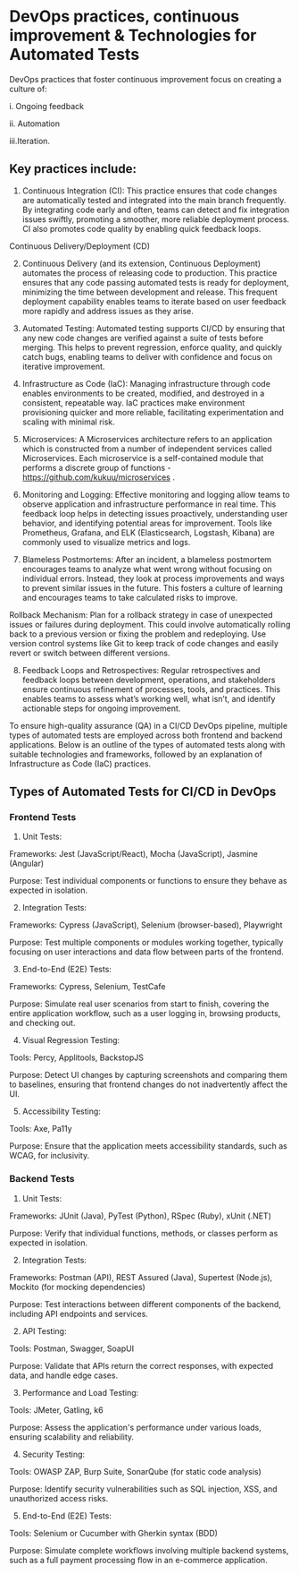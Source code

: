 

# DevOps practices, continuous improvement &  Technologies for Automated Tests 
DevOps practices that foster continuous improvement focus on creating a culture of:

i. Ongoing feedback

ii. Automation

iii.Iteration. 

## Key practices include:

1. Continuous Integration (CI): This practice ensures that code changes are automatically tested and integrated into the main branch frequently. By integrating code early and often, teams can detect and fix integration issues swiftly, promoting a smoother, more reliable deployment process. CI also promotes code quality by enabling quick feedback loops.

Continuous Delivery/Deployment (CD)

2. Continuous Delivery (and its extension, Continuous Deployment) automates the process of releasing code to production. This practice ensures that any code passing automated tests is ready for deployment, minimizing the time between development and release. This frequent deployment capability enables teams to iterate based on user feedback more rapidly and address issues as they arise.

3. Automated Testing: Automated testing supports CI/CD by ensuring that any new code changes are verified against a suite of tests before merging. This helps to prevent regression, enforce quality, and quickly catch bugs, enabling teams to deliver with confidence and focus on iterative improvement.


4. Infrastructure as Code (IaC): Managing infrastructure through code enables environments to be created, modified, and destroyed in a consistent, repeatable way. IaC practices make environment provisioning quicker and more reliable, facilitating experimentation and scaling with minimal risk.
   
5. Microservices: A Microservices architecture refers to an application which is constructed from a number of independent services called Microservices. Each microservice is a self-contained module that performs a discrete group of functions - https://github.com/kukuu/microservices .

6. Monitoring and Logging: Effective monitoring and logging allow teams to observe application and infrastructure performance in real time. This feedback loop helps in detecting issues proactively, understanding user behavior, and identifying potential areas for improvement. Tools like Prometheus, Grafana, and ELK (Elasticsearch, Logstash, Kibana) are commonly used to visualize metrics and logs.


7. Blameless Postmortems: After an incident, a blameless postmortem encourages teams to analyze what went wrong without focusing on individual errors. Instead, they look at process improvements and ways to prevent similar issues in the future. This fosters a culture of learning and encourages teams to take calculated risks to improve.

Rollback Mechanism: Plan for a rollback strategy in case of unexpected issues or failures during deployment. This could involve automatically rolling back to a previous version or fixing the problem and redeploying. Use version control systems like Git to keep track of code changes and easily revert or switch between different versions.

8. Feedback Loops and Retrospectives: Regular retrospectives and feedback loops between development, operations, and stakeholders ensure continuous refinement of processes, tools, and practices. This enables teams to assess what’s working well, what isn’t, and identify actionable steps for ongoing improvement.


To ensure high-quality assurance (QA) in a CI/CD DevOps pipeline, multiple types of automated tests are employed across both frontend and backend applications. Below is an outline of the types of automated tests along with suitable technologies and frameworks, followed by an explanation of Infrastructure as Code (IaC) practices.

## Types of Automated Tests for CI/CD in DevOps

### Frontend Tests

1. Unit Tests:

Frameworks: Jest (JavaScript/React), Mocha (JavaScript), Jasmine (Angular)

Purpose: Test individual components or functions to ensure they behave as expected in isolation.

2. Integration Tests:

Frameworks: Cypress (JavaScript), Selenium (browser-based), Playwright

Purpose: Test multiple components or modules working together, typically focusing on user interactions and data flow between parts of the frontend.

3. End-to-End (E2E) Tests:

Frameworks: Cypress, Selenium, TestCafe

Purpose: Simulate real user scenarios from start to finish, covering the entire application workflow, such as a user logging in, browsing products, and checking out.

4. Visual Regression Testing:

Tools: Percy, Applitools, BackstopJS

Purpose: Detect UI changes by capturing screenshots and comparing them to baselines, ensuring that frontend changes do not inadvertently affect the UI.

5. Accessibility Testing:

Tools: Axe, Pa11y

Purpose: Ensure that the application meets accessibility standards, such as WCAG, for inclusivity.

### Backend Tests

1. Unit Tests:

Frameworks: JUnit (Java), PyTest (Python), RSpec (Ruby), xUnit (.NET)

Purpose: Verify that individual functions, methods, or classes perform as expected in isolation.

2. Integration Tests:

Frameworks: Postman (API), REST Assured (Java), Supertest (Node.js), Mockito (for mocking dependencies)

Purpose: Test interactions between different components of the backend, including API endpoints and services.

2. API Testing:

Tools: Postman, Swagger, SoapUI

Purpose: Validate that APIs return the correct responses, with expected data, and handle edge cases.

3. Performance and Load Testing:

Tools: JMeter, Gatling, k6

Purpose: Assess the application's performance under various loads, ensuring scalability and reliability.

4. Security Testing:

Tools: OWASP ZAP, Burp Suite, SonarQube (for static code analysis)

Purpose: Identify security vulnerabilities such as SQL injection, XSS, and unauthorized access risks.

5. End-to-End (E2E) Tests:

Tools: Selenium or Cucumber with Gherkin syntax (BDD)

Purpose: Simulate complete workflows involving multiple backend systems, such as a full payment processing flow in an e-commerce application.

